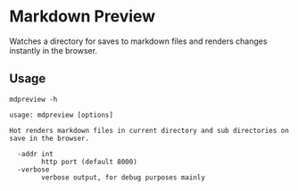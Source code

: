 # Markdown Preview

Watches a directory for saves to markdown files and renders changes instantly
in the browser.

## Usage

```
mdpreview -h

usage: mdpreview [options]

Hot renders markdown files in current directory and sub directories on save in the browser.

  -addr int
    	http port (default 8000)
  -verbose
    	verbose output, for debug purposes mainly
```

